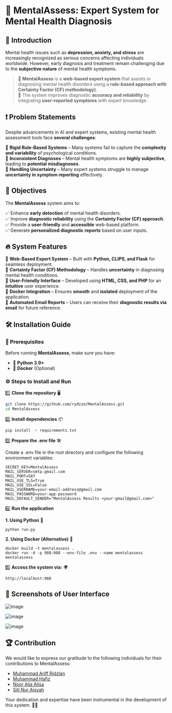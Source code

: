 # 🧠 MentalAssess: Expert System for Mental Health Diagnosis  

## 📌 Introduction  

Mental health issues such as **depression, anxiety, and stress** are increasingly recognized as serious concerns affecting individuals worldwide. However, early diagnosis and treatment remain challenging due to the **subjective nature** of mental health symptoms.  

> 🔹 **MentalAssess** is a **web-based expert system** that assists in diagnosing mental health disorders using a **rule-based approach with Certainty Factor (CF) methodology)**.  
🔹 The system improves diagnostic **accuracy and reliability** by integrating **user-reported symptoms** with expert knowledge.  

## ❗ Problem Statements

Despite advancements in AI and expert systems, existing mental health assessment tools face **several challenges**:  

🔸 **Rigid Rule-Based Systems** – Many systems fail to capture the **complexity and variability** of psychological conditions.  
🔸 **Inconsistent Diagnoses** – Mental health symptoms are **highly subjective**, leading to **potential misdiagnoses**.  
🔸 **Handling Uncertainty** – Many expert systems struggle to manage **uncertainty in symptom reporting** effectively.  

## 🎯 Objectives  

The **MentalAssess** system aims to:  

✅ Enhance **early detection** of mental health disorders.  
✅ Improve **diagnostic reliability** using the **Certainty Factor (CF) approach**.  
✅ Provide a **user-friendly** and **accessible** web-based platform.  
✅ Generate **personalized diagnostic reports** based on user inputs.  

## 🔥 System Features  

🚀 **Web-Based Expert System** – Built with **Python, CLIPS, and Flask** for seamless deployment.  
🧮 **Certainty Factor (CF) Methodology** – Handles **uncertainty** in diagnosing mental health conditions.  
🎨 **User-Friendly Interface** – Developed using **HTML, CSS, and PHP** for an **intuitive** user experience.  
🐳 **Docker Integration** – Ensures **smooth** and **isolated** deployment of the application.  
📧 **Automated Email Reports** – Users can receive their **diagnostic results via email** for future reference.  

## 🛠️ Installation Guide  

### 📌 Prerequisites  

Before running **MentalAssess**, make sure you have:
- 🐍 **Python 3.9+**  
- 🐳 **Docker** (Optional)

### ⚙️ Steps to Install and Run  

1️⃣ **Clone the repository** 🖥️  
 
```bash
git clone https://github.com/rydzze/MentalAssess.git
cd MentalAssess
```

2️⃣ **Install dependencies** 📦

``` bash
pip install -r requirements.txt
```

3️⃣ **Prepare the .env file** 🛠️

Create a .env file in the root directory and configure the following environment variables:

```
SECRET_KEY=MentalAssess
MAIL_SERVER=smtp.gmail.com
MAIL_PORT=587
MAIL_USE_TLS=True
MAIL_USE_SSL=False
MAIL_USERNAME=your-email-address@gmail.com
MAIL_PASSWORD=your-app-password
MAIL_DEFAULT_SENDER="MentalAssess Results <your-gmail@gmail.com>"
```

4️⃣ **Run the application**

**1. Using Python** 🐍

```
python run.py
```

**2. Using Docker (Alternative)** 🐳

```
docker build -t mentalassess .
docker run -d -p 988:988 --env-file .env --name mentalassess mentalassess
```

5️⃣ **Access the system via:** 🌍

```
http://localhost:988
```

## 📸 **Screenshots of User Interface**

![image](https://github.com/user-attachments/assets/19bdd134-1275-4c13-bde4-c54974aba875)

![image](https://github.com/user-attachments/assets/d6a11b4e-1ef2-4510-bce7-51b34b92c22f)

![image](https://github.com/user-attachments/assets/19190641-7315-4a35-848c-9c65c7622653)

## 🏆 **Contribution**

We would like to express our gratitude to the following individuals for their contributions to MentalAssess:

- [Muhammad Ariff Ridzlan](https://github.com/rydzze)
- [Muhammad Hafiz](https://github.com/IbnAsmuni)
- [Noor Alia Alisa](https://github.com/alia4lisa)
- [Siti Nur Aisyah](https://github.com/ayesharizani)

Your dedication and expertise have been instrumental in the development of this system. 🚀💡
